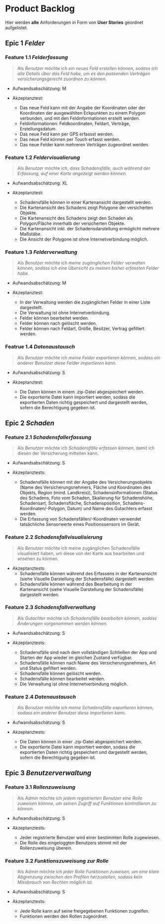 # Product Backlog

Hier werden **alle** Anforderungen in Form von **User Stories** geordnet aufgelistet.

## Epic 1 *Felder*

### Feature 1.1 *Felderfassung*

> Als *Benutzer*  möchte ich *ein neues Feld erstellen können, sodass ich alle Details über das Feld habe, um es den passenden Verträgen versicherungsgerecht zuordnen zu können.*

- Aufwandsabschätzung: M

- Akzeptanztest:
    - Das neue Feld kann mit der Angabe der Koordinaten oder der Koordinaten der ausgewählten Eckpunkten zu einem Polygon verbunden, und mit den Feldinformationen erstellt werden.
     <!-- -->
    - Feldinformationen: Feldkoordinaten, Feldart, Verträge, Erstellungsdatum.
    - Das neue Feld kann per GPS erfassst werden.
    - Das neue Feld können per Touch erfasst werden.
    - Das neue Felder kann mehreren Verträgen zugeordnet werden.

### Feature 1.2 *Feldervisualierung*

> Als *Benutzer* möchte ich, *dass Schadensfälle, auch während der Erfassung, auf einer Karte angezeigt werden können.*

- Aufwandsabschätzung: XL

- Akzeptanztest:
    - Schadensfälle können in einer Kartenansicht dargestellt werden.
    - Die Kartenansicht des Schadens zeigt Polygone der versicherten Objekte.
    - Die Kartenansicht des Schadens zeigt den Schaden als Polygon/Fläche innerhalb der versicherten Objekte.
    - Die Kartenansicht inkl. der Schadensdarstellung ermöglicht mehrere Maßstäbe.
    - Die Ansicht der Polygone ist ohne Internetverbindung möglich.

### Feature 1.3 *Felderverwaltung*

> Als *Benutzer* möchte ich *meine zugänglichen Felder verwalten können, sodass ich eine Übersicht zu meinen bisher erfassten Felder habe.*

- Aufwandsabschätzung: M

- Akzeptanztest:
    - In der Verwaltung werden die zugänglichen Felder in einer Liste dargestellt.
    - Die Verwaltung ist ohne Internetverbindung.
    - Felder können bearbeitet werden.
    - Felder können nach gelöscht werden.
    - Felder können nach Feldart, Größe, Besitzer, Vertrag gefiltert werden.

### Featrue 1.4 *Datenaustausch*

> Als *Benutzer* möchte ich *meine Felder exportieren können, sodass ein anderer Benutzer diese Felder importieren kann.*

- Aufwandsabschätzung: S

- Akzeptanztest:
    - Die Daten können in einem .zip-Datei abgespeichert werden.
    - Die exportierte Datei kann importiert werden, sodass die exportierten Daten richtig gespeichert und dargestellt werden, sofern die Berechtigung gegeben ist.

## Epic 2 *Schaden*

### Feature 2.1 *Schadensfallerfassung*
> Als *Benutzer* möchte ich *Schadensfälle erfassen können*, damit ich diesen der Versicherung mitteilen kann.

- Aufwandsabschätzung: S

- Akzeptanztests:
    - Schadensfälle können mit der Angabe des Versicherungsobjekts (Name des Versicherungsnehmers, Fläche und Koordinaten des Objekts, Region (mind. Landkreis)), Schadensinformationen (Status des Schadens, Foto vom Schaden, Skalierung für Schadenshöhe, Schadensart, Schadensfläche, Schadensposition, Schadens-Koordinaten/-Polygon, Datum) und Name des Gutachters erfasst werden.
    - Die Erfassung von Schadensfällen/-Koordinaten verwendet tatsächliche Sensorwerte eines Positionssensors im Gerät.

### Feature 2.2 *Schadensfallvisualisierung*
> Als *Benutzer* möchte ich meine zugänglichen Schadensfälle visualisiert haben, um diese von der Karte aus bearbeiten und ansehen zu können.

- Akzeptanztests:
    - Schadensfälle können während des Erfassens in der Kartenansicht (siehe Visuelle Darstellung der Schadensfälle) dargestellt werden.
    - Schadensfälle können während des Bearbeitung in der Kartenansicht (siehe Visuelle Darstellung der Schadensfälle) dargestellt werden.

### Feature 2.3 *Schadensfallverwaltung*

> Als *Gutachter* möchte ich *Schadensfälle bearbeiten können, sodass Änderungen vorgenommen werden können.*

- Aufwandsabschätzung: S

- Akzeptanztests:
    - Schadensfälle sind nach dem vollständigen Schließen der App und Starten der App wieder im gleichen Zustand verfügbar.
    - Schadensfälle können nach Name des Versicherungsnehmers, Art und Status gefiltert werden.
    - Schadensfälle können gelöscht werden.
    - Schadensfälle können bearbeitet werden.
    - Die Verwaltung ist ohne Internetverbindung möglich.

### Feature 2.4 *Datenaustausch*

> Als *Benutzer* möchte ich *meine Schadensfälle exportieren können, sodass ein anderer Benutzer diese importieren kann.*

- Aufwandsabschätzung: S

- Akzeptanztests:
    - Die Daten können in einer .zip-Datei abgespeichert werden.
    - Die exportierte Datei kann importiert werden, sodass die exportierten Daten richtig gespeichert und dargestellt werden, sofern die Berechtigung gegeben ist.

## Epic 3 *Benutzerverwaltung*

### Feature 3.1 *Rollenzuweisung*

> Als *Admin* möchte ich *jedem registrierten Benutzer eine Rolle zuweisen könnne, um seinen Zugriff auf Funktionen kontrollieren zu können.*

- Aufwandsabschätzung: S

- Akzeptanztests:
    - Jeder registrierte Benutzer wird einer bestimmten Rolle zugewiesen.
    - Die Rolle des eingeloggten Benutzers stimmt mit der Rollenzuweisung überein.

### Feature 3.2 *Funktionszuweisung zur Rolle*

> Als *Admin* möchte ich *jeder Rolle Funktionen zuweisen, um eine klare Abgrenzung zwischen den Profilen herzustellen, sodass kein Missbrauch von Rechten möglich ist.*

- Aufwandsabschätzung: S

- Akzeptanztests:
    - Jede Rolle kann auf seine freigegebenen Funktionen zugreifen.
    - Funktionen werden den Rollen zugeordnet.

<!--TODO:
    Verträge als Feature ergänzen?-->